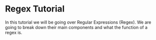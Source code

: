 # Regex Tutorial
In this tutorial we will be going over Regular Expressions (Regex). We are going to break down their main components and what the function of a regex is. 